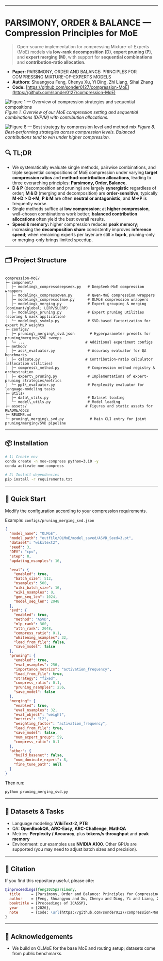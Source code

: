
---

# PARSIMONY, ORDER & BALANCE — Compression Principles for MoE

> Open-source implementation for compressing Mixture-of-Experts (MoE) models via **low-rank decomposition (D)**, **expert pruning (P)**, and **expert merging (M)**, with support for **sequential combinations** and **contribution-ratio allocation**.

* **Paper:** PARSIMONY, ORDER AND BALANCE: PRINCIPLES FOR COMPRESSING MIXTURE-OF-EXPERTS MODELS  
* **Authors:** Shuangyou Feng, Chenyu Xu, Yi Ding, Zhi Liang, Sihai Zhang  
* **Code:** [https://github.com/sonder0127/compression-MoE](https://github.com/sonder0127/compression-MoE)

<!-- ===== Figures at the beginning ===== -->
![Figure 1 — Overview of compression strategies and sequential compositions](assets/Methodlogy.png)
*Figure 1. Overview of our MoE compression setting and sequential combinations (D/P/M) with contribution allocations.*

![Figure 8 — Best strategy by compression level and method mix](assets/Conclusion_heatmap.png)
*Figure 8. Best-performing strategies across compression levels. Balanced contributions tend to win under higher compression.*

## 🔍 TL;DR

* We systematically evaluate single methods, pairwise combinations, and triple sequential compositions of MoE compression under varying **target compression ratios** and **method-contribution allocations**, leading to three overarching principles: **Parsimony, Order, Balance**.
* **D & P** (decomposition and pruning) are largely **synergistic** regardless of order; **M & D** (merging and decomposition) are **order-sensitive**, typically **M→D > D→M**; **P & M** are often **neutral or antagonistic**, and **M→P** is frequently worse.
* Single methods suffice at **low compression**; at **higher compression**, well-chosen combinations work better; **balanced contribution allocations** often yield the best overall results.
* **Speed & memory:** higher compression reduces **peak memory**; increasing the **decomposition share** consistently improves **inference speed**; when remaining experts per layer are still ≥ **top-k**, pruning-only or merging-only brings limited speedup.

---

## 🗂️ Project Structure

```

compression-MoE/
├─ component/
│  ├─ modeling\_compressdeepseek.py   # DeepSeek-MoE compression wrappers
│  ├─ modeling\_compressqwen.py       # Qwen-MoE compression wrappers
│  ├─ modeling\_compressolmoe.py      # OLMoE compression wrappers
│  ├─ modeling\_merging.py            # Expert grouping & merging (dominant/global; LERP/SLERP)
│  ├─ modeling\_pruning.py            # Expert pruning utilities (scoring & mask application)
│  └─ modeling\_svdmlp.py             # SVD-based factorization for expert MLP weights
├─ configs/
│  ├─ pruning\_merging\_svd.json       # Hyperparameter presets for pruning/merging/SVD sweeps
│  └─ ...                            # Additional experiment configs
├─ method/
│  ├─ acc\_evaluator.py               # Accuracy evaluator for QA benchmarks
│  ├─ calcute.py                     # Contribution-ratio calculator (allocation utilities)
│  ├─ compress\_method.py             # Compression method registry & orchestration
│  ├─ expert\_pruning.py              # Implementations of expert-pruning strategies/metrics
│  └─ ppl\_evaluator.py               # Perplexity evaluator for language-modeling tasks
├─ utils/
│  ├─ data\_utils.py                  # Dataset loading
│  └─ model\_utils.py                 # Model loading
├─ assets/                           # Figures and static assets for README/docs
├─ README.md
└─ pruning\_merging\_svd.py            # Main CLI entry for joint pruning/merging/SVD pipeline

````

---

## 📦 Installation

```bash
# 1) Create env
conda create -n moe-compress python=3.10 -y
conda activate moe-compress

# 2) Install dependencies
pip install -r requirements.txt
````

---

## 🚀 Quick Start

Modify the configuration according to your compression requirements.

Example: `configs/pruning_merging_svd.json`

```json
{
  "model_name": "OLMoE",
  "model_path": "outfile/OLMoE/model_saved/ASVD_Seed=3.pt",
  "dataset": "wikitext2",
  "seed": 3,
  "DEV": "cpu",
  "step": 0,
  "updating_nsamples": 16,

  "eval": {
    "enabled": true,
    "batch_size": 512,
    "nsamples": 500,
    "wiki_batch_size": 16,
    "wiki_nsamples": 0,
    "gen_seq_len": 1024,
    "model_seq_len": 2048
  },
  "svd": {
    "enabled": true,
    "method": "ASVD",
    "mlp_rank": 300,
    "attn_rank": 2048,
    "compress_ratio": 0.1,
    "whitening_nsamples": 32,
    "load_from_file": false,
    "save_model": false
  },
  "pruning": {
    "enabled": true,
    "eval_nsamples": 256,
    "importance_metrics": "activation_frequency",
    "load_from_file": true,
    "strategy": "fixed",
    "compress_ratio": 0.1,
    "pruning_nsamples": 256,
    "save_model": false
  },
  "merging": {
    "enabled": true,
    "eval_nsamples": 32,
    "eval_object": "weight",
    "metrics": "l2",
    "weighting_factor": "activation_frequency",
    "load_from_file": true,
    "save_model": false,
    "num_expert_group": 59,
    "compress_ratio": 0.1
  },
  "other": {
    "build_basenet": false,
    "num_dominate_expert": 8,
    "fine_tune_path": null
  }
}
```

Then run:

```bash
python pruning_merging_svd.py
```

---

## 🧪 Datasets & Tasks

* Language modeling: **WikiText-2**, **PTB**
* QA: **OpenBookQA**, **ARC-Easy**, **ARC-Challenge**, **MathQA**
* Metrics: **Perplexity / Accuracy**, plus **tokens/s throughput** and **peak memory**
* Environment: our examples use **NVIDIA A100**. Other GPUs are supported (you may need to adjust batch sizes and precision).

---

## 📜 Citation

If you find this repository useful, please cite:

```bibtex
@inproceedings{feng2025parsimony,
  title     = {Parsimony, Order and Balance: Principles for Compressing Mixture-of-Experts Models},
  author    = {Feng, Shuangyou and Xu, Chenyu and Ding, Yi and Liang, Zhi and Zhang, Sihai},
  booktitle = {Proceedings of ICASSP},
  year      = {2026},
  note      = {Code: \url{https://github.com/sonder0127/compression-MoE}}
}
```

---

## 🙏 Acknowledgements

* We build on OLMoE for the base MoE and routing setup; datasets come from public benchmarks.
